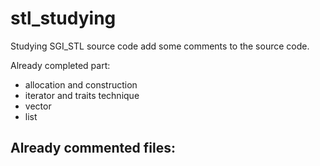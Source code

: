 # stl_studying
Studying SGI_STL source code add some comments to the source code.

Already completed part:
- allocation and construction
- iterator and traits technique
- vector
- list

Already commented files:
- 
